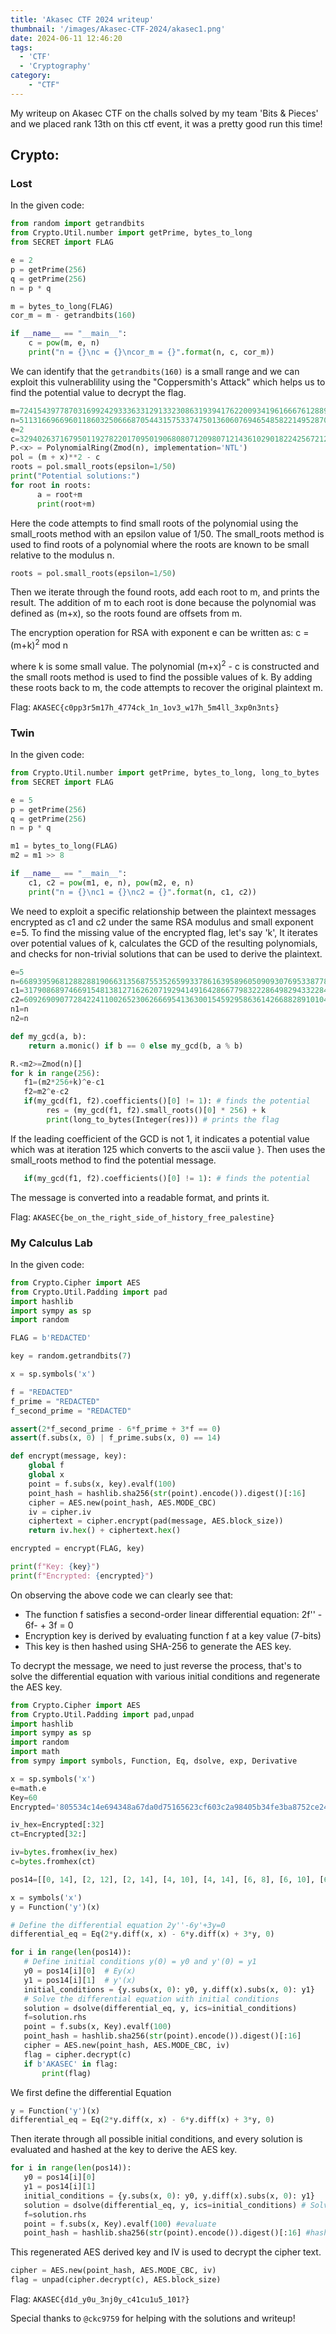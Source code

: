 ```yaml
---
title: 'Akasec CTF 2024 writeup'
thumbnail: '/images/Akasec-CTF-2024/akasec1.png'
date: 2024-06-11 12:46:20
tags:
  - 'CTF'
  - 'Cryptography'
category:
    - "CTF"
---
```


My writeup on Akasec CTF on the challs solved by my team 'Bits & Pieces' and we placed rank 13th on this ctf event, it was a pretty good run this time!

## Crypto:

### Lost

In the given code:

```py
from random import getrandbits
from Crypto.Util.number import getPrime, bytes_to_long
from SECRET import FLAG

e = 2
p = getPrime(256)
q = getPrime(256)
n = p * q

m = bytes_to_long(FLAG)
cor_m = m - getrandbits(160)

if __name__ == "__main__":
    c = pow(m, e, n)
    print("n = {}\nc = {}\ncor_m = {}".format(n, c, cor_m))
```

We can identify that the `getrandbits(160)` is a small range and we can exploit this vulnerablility using the "Coppersmith's Attack" which helps us to find the potential value to decrypt the flag.

```py
m=724154397787031699242933363312913323086319394176220093419616667612889538090840511506381320998293481458429167685676367015744314015744
n=5113166966960118603250666870544315753374750136060769465485822149528706374700934720443689630473991177661169179462100732951725871457633686010946951736764639
e=2
c=329402637167950119278220170950190680807120980712143610290182242567212843996710001488280098771626903975534140478814872389359418514658167263670496584963653
P.<x> = PolynomialRing(Zmod(n), implementation='NTL')
pol = (m + x)**2 - c
roots = pol.small_roots(epsilon=1/50)
print("Potential solutions:")
for root in roots:
      a = root+m
      print(root+m)
```

Here the code attempts to find small roots of the polynomial using the small_roots method with an epsilon value of 1/50. The small_roots method is used to find roots of a polynomial where the roots are known to be small relative to the modulus n.

```py
roots = pol.small_roots(epsilon=1/50)
```

Then we iterate through the found roots, add each root to m, and prints the result. The addition of m to each root is done because the polynomial was defined as (m+x), so the roots found are offsets from m.

The encryption operation for RSA with exponent e can be written as: c = (m+k)<sup>2</sup> mod n

where k is some small value. The polynomial (m+x)<sup>2</sup> - c is constructed and the small roots method is used to find the possible values of k. By adding these roots back to m, the code attempts to recover the original plaintext m.

Flag: `AKASEC{c0pp3r5m17h_4774ck_1n_1ov3_w17h_5m4ll_3xp0n3nts}`

### Twin

In the given code:

```py
from Crypto.Util.number import getPrime, bytes_to_long, long_to_bytes
from SECRET import FLAG

e = 5
p = getPrime(256)
q = getPrime(256)
n = p * q

m1 = bytes_to_long(FLAG)
m2 = m1 >> 8

if __name__ == "__main__":
    c1, c2 = pow(m1, e, n), pow(m2, e, n)
    print("n = {}\nc1 = {}\nc2 = {}".format(n, c1, c2))
```

We need to exploit a specific relationship between the plaintext messages encrypted as c1 and c2 under the same RSA modulus and small exponent e=5. To find the missing value of the encrypted flag, let's say 'k', It iterates over potential values of k, calculates the GCD of the resulting polynomials, and checks for non-trivial solutions that can be used to derive the plaintext.

```py
e=5
n=6689395968128828819066313568755352659933786163958960509093076953387786003094796620023245908431378798689402141767913187865481890531897380982752646248371131
c1=3179086897466915481381271626207192941491642866779832228649829433228467288272857233211003674026630320370606056763863577418383068472502537763155844909495261
c2=6092690907728422411002652306266695413630015459295863614266882891010434275671526748292477694364341702119123311030726985363936486558916833174742155473021704
n1=n
n2=n

def my_gcd(a, b): 
    return a.monic() if b == 0 else my_gcd(b, a % b) 

R.<m2>=Zmod(n)[]
for k in range(256):
   f1=(m2*256+k)^e-c1
   f2=m2^e-c2
   if(my_gcd(f1, f2).coefficients()[0] != 1): # finds the potential
        res = (my_gcd(f1, f2).small_roots()[0] * 256) + k 
        print(long_to_bytes(Integer(res))) # prints the flag
```

If the leading coefficient of the GCD is not 1, it indicates a potential value which was at iteration 125 which converts to the ascii value `}`. Then uses the small_roots method to find the potential message.

```py
   if(my_gcd(f1, f2).coefficients()[0] != 1): # finds the potential
```

The message is converted into a readable format, and prints it.

Flag: `AKASEC{be_on_the_right_side_of_history_free_palestine}`

### My Calculus Lab

In the given code:

```py
from Crypto.Cipher import AES
from Crypto.Util.Padding import pad
import hashlib
import sympy as sp
import random

FLAG = b'REDACTED'

key = random.getrandbits(7)

x = sp.symbols('x')

f = "REDACTED"
f_prime = "REDACTED"
f_second_prime = "REDACTED"

assert(2*f_second_prime - 6*f_prime + 3*f == 0)
assert(f.subs(x, 0) | f_prime.subs(x, 0) == 14)

def encrypt(message, key):
    global f
    global x
    point = f.subs(x, key).evalf(100)
    point_hash = hashlib.sha256(str(point).encode()).digest()[:16]
    cipher = AES.new(point_hash, AES.MODE_CBC)
    iv = cipher.iv
    ciphertext = cipher.encrypt(pad(message, AES.block_size))
    return iv.hex() + ciphertext.hex()

encrypted = encrypt(FLAG, key)

print(f"Key: {key}")
print(f"Encrypted: {encrypted}")
```

On observing the above code we can clearly see that:

- The function f satisfies a second-order linear differential equation: 2f'' - 6f- + 3f = 0
- Encryption key is derived by evaluating function f at a key value (7-bits)
- This key is then hashed using SHA-256 to generate the AES key.

To decrypt the message, we need to just reverse the process, that's to solve the differential equation with various initial conditions and regenerate the AES key.

```py
from Crypto.Cipher import AES
from Crypto.Util.Padding import pad,unpad
import hashlib
import sympy as sp
import random
import math
from sympy import symbols, Function, Eq, dsolve, exp, Derivative

x = sp.symbols('x')
e=math.e
Key=60
Encrypted='805534c14e694348a67da0d75165623cf603c2a98405b34fe3ba8752ce24f5040c39873ec2150a61591b233490449b8b7bedaf83aa9d4b57d6469cd3f78fdf55'

iv_hex=Encrypted[:32]
ct=Encrypted[32:]

iv=bytes.fromhex(iv_hex)
c=bytes.fromhex(ct)

pos14=[[0, 14], [2, 12], [2, 14], [4, 10], [4, 14], [6, 8], [6, 10], [6, 12], [6, 14], [8, 6], [8, 14], [10, 4], [10, 6], [10, 12], [10, 14], [12, 2], [12, 6], [12, 10], [12, 14], [14, 0], [14, 2], [14, 4], [14, 6], [14, 8], [14, 10], [14, 12], [14, 14]]

x = symbols('x')
y = Function('y')(x)

# Define the differential equation 2y''-6y'+3y=0
differential_eq = Eq(2*y.diff(x, x) - 6*y.diff(x) + 3*y, 0)

for i in range(len(pos14)):
   # Define initial conditions y(0) = y0 and y'(0) = y1
   y0 = pos14[i][0]  # Ey(x)
   y1 = pos14[i][1]  # y'(x)
   initial_conditions = {y.subs(x, 0): y0, y.diff(x).subs(x, 0): y1}
   # Solve the differential equation with initial conditions
   solution = dsolve(differential_eq, y, ics=initial_conditions)
   f=solution.rhs
   point = f.subs(x, Key).evalf(100)
   point_hash = hashlib.sha256(str(point).encode()).digest()[:16]
   cipher = AES.new(point_hash, AES.MODE_CBC, iv)
   flag = cipher.decrypt(c)
   if b'AKASEC' in flag:
       print(flag)
```

We first define the differential Equation

```py
y = Function('y')(x)
differential_eq = Eq(2*y.diff(x, x) - 6*y.diff(x) + 3*y, 0)
```

Then iterate through all possible initial conditions, and every solution is evaluated and hashed at the key to derive the AES key.

```py
for i in range(len(pos14)):
   y0 = pos14[i][0]
   y1 = pos14[i][1]
   initial_conditions = {y.subs(x, 0): y0, y.diff(x).subs(x, 0): y1} 
   solution = dsolve(differential_eq, y, ics=initial_conditions) # Solve Diff eq 
   f=solution.rhs
   point = f.subs(x, Key).evalf(100) #evaluate
   point_hash = hashlib.sha256(str(point).encode()).digest()[:16] #hash
```

This regenerated AES derived key and IV is used to decrypt the cipher text.

```py
cipher = AES.new(point_hash, AES.MODE_CBC, iv)
flag = unpad(cipher.decrypt(c), AES.block_size)
```

Flag: `AKASEC{d1d_y0u_3nj0y_c41cu1u5_101?}`

Special thanks to `@ckc9759` for helping with the solutions and writeup!
